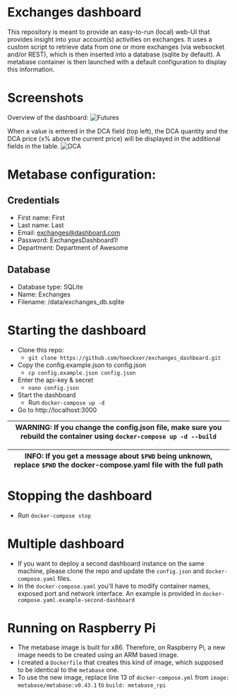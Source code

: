 # Exchanges dashboard

This repository is meant to provide an easy-to-run (local) web-UI that provides insight into your account(s) activities on exchanges. It uses a custom script to retrieve data from one or more exchanges (via websocket and/or REST), which is then inserted into a database (sqlite by default). A metabase container is then launched with a default configuration to display this information.

# Screenshots

Overview of the dashboard:
![Futures](images/futures.png?raw=true "Futures")

When a value is entered in the DCA field (top left), the DCA quantity and the DCA price (x% above the current price) will be displayed in the additional fields in the table.
![DCA](images/dca.png?raw=true "DCA")

# Metabase configuration:

## Credentials
* First name: First
* Last name: Last
* Email: exchanges@dashboard.com
* Password: ExchangesDashboard1!
* Department: Department of Awesome

## Database
* Database type: SQLite
* Name: Exchanges
* Filename: /data/exchanges_db.sqlite

# Starting the dashboard
* Clone this repo:
  * `git clone https://github.com/hoeckxer/exchanges_dashboard.git`
* Copy the config.example.json to config.json
  * `cp config.example.json config.json`
* Enter the api-key & secret
  * `nano config.json`
* Start the dashboard
  * Run `docker-compose up -d`
* Go to http://localhost:3000

| WARNING: If you change the config.json file, make sure you rebuild the container using `docker-compose up -d --build` |
| --- |

| INFO: If you get a message about `$PWD` being unknown, replace `$PWD` the docker-compose.yaml file with the full path |
| --- |

# Stopping the dashboard
* Run `docker-compose stop`

# Multiple dashboard
* If you want to deploy a second dashboard instance on the same machine, please clone the repo and update the `config.json` and `docker-compose.yaml` files.
* In the `docker-compose.yaml` you'll have to modify container names, exposed port and network interface. An example is provided in `docker-compose.yaml.example-second-dashboard` 

# Running on Raspberry Pi
* The metabase image is built for x86.
Therefore, on Raspberry Pi, a new image needs to be created using an ARM based image.
* I created a `Dockerfile` that creates this kind of image, which supposed to be identical to the `metabase` one.
* To use the new image, replace line 13 of `docker-compose.yml` from `image: metabase/metabase:v0.43.1` to `build: metabase_rpi`